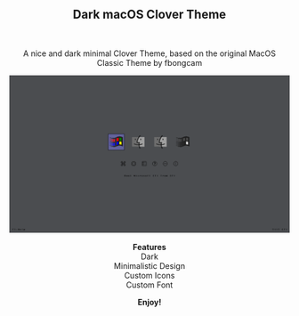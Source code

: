 
  <h2 align="center">Dark macOS Clover Theme</h2><br />
<p align="center">
  A nice and dark minimal Clover Theme, based on the original MacOS Classic Theme by fbongcam<br />
</p>



![screen](/screenshots/screenshot.png)





**<p align="center">
Features<br />**
Dark<br />
Minimalistic Design<br />
Custom Icons<br />
Custom Font<br />
</p>





**<p align="center">Enjoy!</p>**
